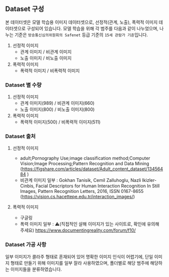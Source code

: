 ## Dataset 구성
본 데이터셋은 모델 학습용 이미지 데이터셋으로, 선정적(관계, 노출), 폭력적 이미지 데이터셋으로 구성되어 있습니다. 모델 학습을 위해 각 범주를 다음과 같이 나누었으며, 나누는 기준은 `방송통신심의위원회의 Safenet` 등급 기준의 `15세 관람가 기준`입니다. 


1) 선정적 이미지 
    - 관계 이미지 / 비관계 이미지
    - 노출 이미지 / 비노출 이미지
2) 폭력적 이미지
    - 폭력적 이미지 / 비폭력적 이미지

### Dataset 별 수량
1) 선정적 이미지 
    - 관계 이미지(989) / 비관계 이미지(660) 
    - 노출 이미지(800) / 비노출 이미지(800)
2) 폭력적 이미지
    - 폭력적 이미지(500) / 비폭력적 이미지(511) 

### Dataset 출처
1) 선정적 이미지 
    - adult;Pornography Use;image classification method;Computer Vision;Image Processing;Pattern Recognition and Data Mining (https://figshare.com/articles/dataset/Adult_content_dataset/13456484 )
    - 비관계 이미지 일부 : Gokhan Tanisik, Cemil Zalluhoglu, Nazli Ikizler-Cinbis, Facial Descriptors for Human Interaction Recognition In Still Images, Pattern Recognition Letters, 2016, ISSN 0167-8655 (https://vision.cs.hacettepe.edu.tr/interaction_images/)

2) 폭력적 이미지
    - 구글링
    - 폭력 이미지 일부 : ⚠️(직접적인 살해 이미지가 있는 사이트로, 확인에 유의해 주세요)  https://www.documentingreality.com/forum/f10/

### Dataset 가공 사항
일부 이미지가 콜라주 형태로 혼재되어 있어 명확한 이미지 인식이 어렵기에, 단일 이미지 형태로 만들기 위해 이미지를 일부 잘라 사용하였으며, 폴더별로 해당 범주에 해당하는 이미지들을 분류하였습니다. 

